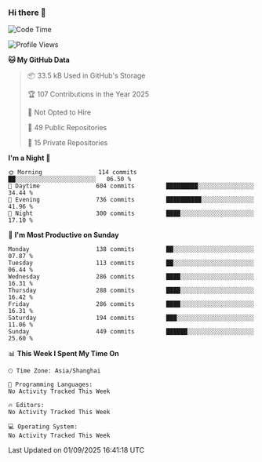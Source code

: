 ### Hi there 👋

<!--
**robinWongM/robinWongM** is a ✨ _special_ ✨ repository because its `README.md` (this file) appears on your GitHub profile.

Here are some ideas to get you started:

- 🔭 I’m currently working on ...
- 🌱 I’m currently learning ...
- 👯 I’m looking to collaborate on ...
- 🤔 I’m looking for help with ...
- 💬 Ask me about ...
- 📫 How to reach me: ...
- 😄 Pronouns: ...
- ⚡ Fun fact: ...
-->

<!--START_SECTION:waka-->
![Code Time](http://img.shields.io/badge/Code%20Time-272%20hrs%2015%20mins-blue)

![Profile Views](http://img.shields.io/badge/Profile%20Views-2-blue)

**🐱 My GitHub Data** 

> 📦 33.5 kB Used in GitHub's Storage 
 > 
> 🏆 107 Contributions in the Year 2025
 > 
> 🚫 Not Opted to Hire
 > 
> 📜 49 Public Repositories 
 > 
> 🔑 15 Private Repositories 
 > 
**I'm a Night 🦉** 

```text
🌞 Morning                114 commits         ██░░░░░░░░░░░░░░░░░░░░░░░   06.50 % 
🌆 Daytime                604 commits         █████████░░░░░░░░░░░░░░░░   34.44 % 
🌃 Evening                736 commits         ██████████░░░░░░░░░░░░░░░   41.96 % 
🌙 Night                  300 commits         ████░░░░░░░░░░░░░░░░░░░░░   17.10 % 
```
📅 **I'm Most Productive on Sunday** 

```text
Monday                   138 commits         ██░░░░░░░░░░░░░░░░░░░░░░░   07.87 % 
Tuesday                  113 commits         ██░░░░░░░░░░░░░░░░░░░░░░░   06.44 % 
Wednesday                286 commits         ████░░░░░░░░░░░░░░░░░░░░░   16.31 % 
Thursday                 288 commits         ████░░░░░░░░░░░░░░░░░░░░░   16.42 % 
Friday                   286 commits         ████░░░░░░░░░░░░░░░░░░░░░   16.31 % 
Saturday                 194 commits         ███░░░░░░░░░░░░░░░░░░░░░░   11.06 % 
Sunday                   449 commits         ██████░░░░░░░░░░░░░░░░░░░   25.60 % 
```


📊 **This Week I Spent My Time On** 

```text
🕑︎ Time Zone: Asia/Shanghai

💬 Programming Languages: 
No Activity Tracked This Week

🔥 Editors: 
No Activity Tracked This Week

💻 Operating System: 
No Activity Tracked This Week
```


 Last Updated on 01/09/2025 16:41:18 UTC
<!--END_SECTION:waka-->
